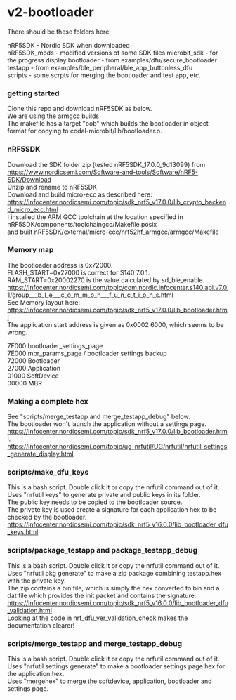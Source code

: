 # v2-bootloader

There should be these folders here: <br />

nRF5SDK - Nordic SDK when downloaded <br />
nRF5SDK_mods - modified versions of some SDK files
microbit_sdk - for the progress display
bootloader - from examples/dfu/secure_bootloader <br />
testapp - from examples/ble_peripheral/ble_app_buttonless_dfu <br />
scripts - some scrpts for merging the bootloader and test app, etc. 

### getting started <br />
Clone this repo and download nRF5SDK as below. <br />
We are using the armgcc builds<br />
The makefile has a target "bob" which builds the bootloader in object format for copying to codal-microbit/lib/bootloader.o.

### nRF5SDK <br />
Download the SDK folder zip (tested nRF5SDK_17.0.0_9d13099) from <br />
https://www.nordicsemi.com/Software-and-tools/Software/nRF5-SDK/Download <br />
Unzip and rename to nRF5SDK <br />
Download and build micro-ecc as described here: <br />
https://infocenter.nordicsemi.com/topic/sdk_nrf5_v17.0.0/lib_crypto_backend_micro_ecc.html <br />
I installed the ARM GCC toolchain at the location specified in
nRF5SDK⁩/components⁩/toolchain⁩gcc/Makefile.posix <br />
and built nRF5SDK⁩/external⁩/micro-ecc/nrf52hf_armgcc/armgcc/Makefile <br />


### Memory map <br />
The bootloader address is 0x72000. <br />
FLASH_START=0x27000 is correct for S140 7.0.1. <br />
RAM_START=0x20002270 is the value calculated by sd_ble_enable. <br />
https://infocenter.nordicsemi.com/topic/com.nordic.infocenter.s140.api.v7.0.1/group___b_l_e___c_o_m_m_o_n___f_u_n_c_t_i_o_n_s.html <br />
See Memory layout here: <br />
https://infocenter.nordicsemi.com/topic/sdk_nrf5_v17.0.0/lib_bootloader.html <br />
The application start address is given as 0x0002 6000, which seems to be wrong. <br />
 
7F000 bootloader_settings_page <br />
7E000 mbr_params_page / bootloader settings backup <br />
72000 Bootloader <br />
27000 Application <br />
01000 SoftDevice <br />
00000 MBR <br />


### Making a complete hex <br />
See "scripts/merge_testapp and merge_testapp_debug" below. <br />
The bootloader won't launch the application without a settings page. <br />
https://infocenter.nordicsemi.com/topic/sdk_nrf5_v17.0.0/lib_bootloader.html. <br />
https://infocenter.nordicsemi.com/topic/ug_nrfutil/UG/nrfutil/nrfutil_settings_generate_display.html <br />


### scripts/make_dfu_keys <br />
This is a bash script. Double click it or copy the nrfutil command out of it. <br />
Uses "nrfutil keys" to generate private and public keys in its folder. <br />
The public key needs to be copied to the bootloader source. <br />
The private key is used create a signature for each application hex to be checked by the bootloader. <br />
https://infocenter.nordicsemi.com/topic/sdk_nrf5_v16.0.0/lib_bootloader_dfu_keys.html <br />


### scripts/package_testapp and package_testapp_debug  <br />
This is a bash script. Double click it or copy the nrfutil command out of it. <br />
Uses "nrfutil pkg generate" to make a zip package combining testapp.hex with the private key. <br />
The zip contains a bin file, which is simply the hex converted to bin and a dat file which provides the init packet and contains the signature. <br />
https://infocenter.nordicsemi.com/topic/sdk_nrf5_v16.0.0/lib_bootloader_dfu_validation.html <br />
Looking at the code in nrf_dfu_ver_validation_check makes the documentation clearer! <br />


### scripts/merge_testapp and merge_testapp_debug <br />
This is a bash script. Double click it or copy the nrfutil command out of it. <br />
Uses "nrfutil settings generate" to make a bootloader settings page hex for the application.hex. <br />
Uses "mergehex" to merge the softdevice, application, bootloader and settings page. <br />

